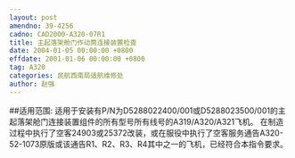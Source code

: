 ```yaml
---
layout: post
amendno: 39-4256
cadno: CAD2000-A320-07R1
title: 主起落架舱门作动筒连接装置检查
date: 2004-01-05 00:00:00 +0800
effdate: 2001-01-06 00:00:00 +0800
tag: A320
categories: 民航西南局适航维修处
author: 赵强
---
```


##适用范围:
适用于安装有P/N为D5288022400/001或D5288023500/001的主起落架舱门连接装置组件的所有型号所有线号的A319/A320/A321飞机。
在制造过程中执行了空客24903或25372改装，或在服役中执行了空客服务通告A320-52-1073原版或该通告R1、R2、R3、R4其中之一的飞机，已经符合本指令要求。

